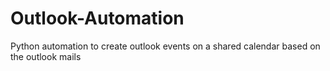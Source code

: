 # Outlook-Automation
Python automation to create outlook events on a shared calendar based on the outlook mails
